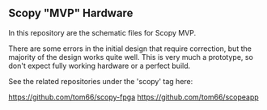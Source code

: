 ## Scopy "MVP" Hardware ##

In this repository are the schematic files for Scopy MVP.

There are some errors in the initial design that require correction,  but the majority of the design works quite well.  This is very much a prototype, so don't expect fully working hardware or a perfect build.

See the related repositories under the 'scopy' tag here:

https://github.com/tom66/scopy-fpga
https://github.com/tom66/scopeapp
